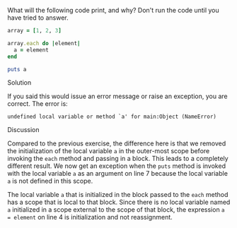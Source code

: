 What will the following code print, and why? Don't run the code until you have tried to answer.

```ruby
array = [1, 2, 3]

array.each do |element|
  a = element
end

puts a
```

Solution

If you said this would issue an error message or raise an exception, you are correct. The error is:

```
undefined local variable or method `a' for main:Object (NameError)
```

Discussion

Compared to the previous exercise, the difference here is that we removed the initialization of the local variable `a` in the outer-most scope before invoking the `each` method and passing in a block. This leads to a completely different result. We now get an exception when the `puts` method is invoked with the local variable `a` as an argument on line 7 because the local variable `a` is not defined in this scope.

The local variable `a` that is initialized in the block passed to the `each` method has a scope that is local to that block. Since there is no local variable named `a` initialized in a scope external to the scope of that block, the expression `a = element` on line 4 is initialization and not reassignment.
